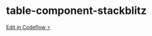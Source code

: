 # table-component-stackblitz

[Edit in Codeflow ⚡️](https://stackblitz.com/~/github.com/lexvitorino/table-component-stackblitz)